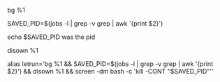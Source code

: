 bg %1

SAVED_PID=$(jobs -l | grep -v grep | awk '{print $2}')

echo $SAVED_PID was the pid

disown %1

alias letrun='bg %1 && SAVED_PID=$(jobs -l | grep -v grep | awk '{print $2}') && disown %1 && screen -dm bash -c 'kill -CONT "$SAVED_PID"''